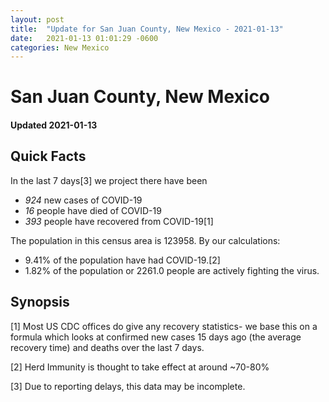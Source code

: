 ```yaml
---
layout: post
title:  "Update for San Juan County, New Mexico - 2021-01-13"
date:   2021-01-13 01:01:29 -0600
categories: New Mexico
---
```


# San Juan County, New Mexico
#### Updated 2021-01-13

## Quick Facts

In the last 7 days[3] we project there have been
- *924* new cases of COVID-19
- *16* people have died of COVID-19
- *393* people have recovered from COVID-19[1]

The population in this census area is 123958. By our calculations:
- 9.41% of the population have had COVID-19.[2]
- 1.82% of the population or 2261.0 people are actively fighting the virus.

## Synopsis




[1] Most US CDC offices do give any recovery statistics- we base this on a formula which looks at confirmed new cases
15 days ago (the average recovery time) and deaths over the last 7 days.

[2] Herd Immunity is thought to take effect at around ~70-80%

[3] Due to reporting delays, this data may be incomplete.
 
    